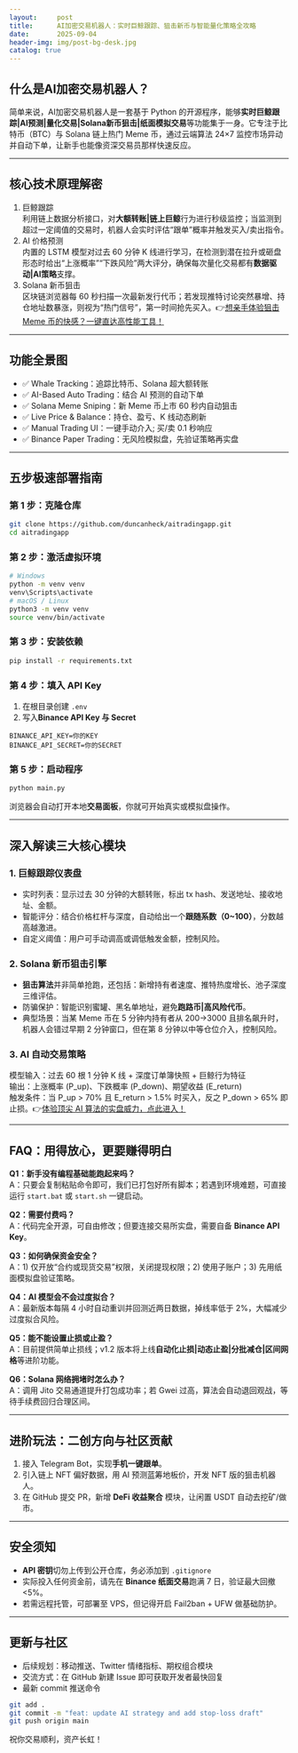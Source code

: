 ```yaml
---
layout:     post
title:      AI加密交易机器人：实时巨鲸跟踪、狙击新币与智能量化策略全攻略
date:       2025-09-04
header-img: img/post-bg-desk.jpg
catalog: true
---
```


## 什么是AI加密交易机器人？
简单来说，AI加密交易机器人是一套基于 Python 的开源程序，能够**实时巨鲸跟踪|AI预测|量化交易|Solana新币狙击|纸面模拟交易**等功能集于一身。它专注于比特币（BTC）与 Solana 链上热门 Meme 币，通过云端算法 24×7 监控市场异动并自动下单，让新手也能像资深交易员那样快速反应。

---

## 核心技术原理解密
1. 巨鲸跟踪  
   利用链上数据分析接口，对**大额转账|链上巨鲸**行为进行秒级监控；当监测到超过一定阈值的交易时，机器人会实时评估“跟单”概率并触发买入/卖出指令。  
2. AI 价格预测  
   内置的 LSTM 模型对过去 60 分钟 K 线进行学习，在检测到潜在拉升或砸盘形态时给出“上涨概率”“下跌风险”两大评分，确保每次量化交易都有**数据驱动|AI策略**支撑。  
3. Solana 新币狙击  
   区块链浏览器每 60 秒扫描一次最新发行代币；若发现推特讨论突然暴增、持仓地址数暴涨，则视为“热门信号”，第一时间抢先买入。👉[想亲手体验狙击 Meme 币的快感？一键直达高性能工具！](https://okxdog.com/)

---

## 功能全景图

- ✅ Whale Tracking：追踪比特币、Solana 超大额转账  
- ✅ AI-Based Auto Trading：结合 AI 预测的自动下单  
- ✅ Solana Meme Sniping：新 Meme 币上市 60 秒内自动狙击  
- ✅ Live Price & Balance：持仓、盈亏、K 线动态刷新  
- ✅ Manual Trading UI：一键手动介入; 买/卖 0.1 秒响应  
- ✅ Binance Paper Trading：无风险模拟盘，先验证策略再实盘  

---

## 五步极速部署指南

### 第 1 步：克隆仓库
```bash
git clone https://github.com/duncanheck/aitradingapp.git
cd aitradingapp
```

### 第 2 步：激活虚拟环境
```bash
# Windows
python -m venv venv
venv\Scripts\activate
# macOS / Linux
python3 -m venv venv
source venv/bin/activate
```

### 第 3 步：安装依赖
```bash
pip install -r requirements.txt
```

### 第 4 步：填入 API Key
1. 在根目录创建 `.env`  
2. 写入**Binance API Key 与 Secret**  
```
BINANCE_API_KEY=你的KEY
BINANCE_API_SECRET=你的SECRET
```

### 第 5 步：启动程序
```bash
python main.py
```
浏览器会自动打开本地**交易面板**，你就可开始真实或模拟盘操作。

---

## 深入解读三大核心模块

### 1. 巨鲸跟踪仪表盘
- 实时列表：显示过去 30 分钟的大额转账，标出 tx hash、发送地址、接收地址、金额。  
- 智能评分：结合价格杠杆与深度，自动给出一个**跟随系数（0~100）**，分数越高越激进。  
- 自定义阈值：用户可手动调高或调低触发金额，控制风险。

### 2. Solana 新币狙击引擎
- **狙击算法**并非简单抢跑，还包括：新增持有者速度、推特热度增长、池子深度三维评估。  
- 防骗保护：智能识别蜜罐、黑名单地址，避免**跑路币|高风险代币**。  
- 典型场景：当某 Meme 币在 5 分钟内持有者从 200→3000 且排名飙升时，机器人会错过早期 2 分钟窗口，但在第 8 分钟以中等仓位介入，控制风险。  

### 3. AI 自动交易策略
模型输入：过去 60 根 1 分钟 K 线 + 深度订单簿快照 + 巨鲸行为特征  
输出：上涨概率 (P_up)、下跌概率 (P_down)、期望收益 (E_return)  
触发条件：当 P_up > 70% 且 E_return > 1.5% 时买入，反之 P_down > 65% 即止损。👉[体验顶尖 AI 算法的实盘威力，点此进入！](https://okxdog.com/)

---

## FAQ：用得放心，更要赚得明白

**Q1：新手没有编程基础能跑起来吗？**  
A：只要会复制粘贴命令即可，我们已打包好所有脚本；若遇到环境难题，可直接运行 `start.bat` 或 `start.sh` 一键启动。

**Q2：需要付费吗？**  
A：代码完全开源，可自由修改；但要连接交易所实盘，需要自备 **Binance API Key**。

**Q3：如何确保资金安全？**  
A：1) 仅开放“合约或现货交易”权限，关闭提现权限；2) 使用子账户；3) 先用纸面模拟盘验证策略。

**Q4：AI 模型会不会过度拟合？**  
A：最新版本每隔 4 小时自动重训并回测近两日数据，掉线率低于 2%，大幅减少过度拟合风险。

**Q5：能不能设置止损或止盈？**  
A：目前提供简单止损线；v1.2 版本将上线**自动化止损|动态止盈|分批减仓|区间网格**等进阶功能。

**Q6：Solana 网络拥堵时怎么办？**  
A：调用 Jito 交易通道提升打包成功率；若 Gwei 过高，算法会自动退回观战，等待手续费回归合理区间。

---

## 进阶玩法：二创方向与社区贡献
1. 接入 Telegram Bot，实现**手机一键跟单**。  
2. 引入链上 NFT 偏好数据，用 AI 预测蓝筹地板价，开发 NFT 版的狙击机器人。  
3. 在 GitHub 提交 PR，新增 **DeFi 收益聚合** 模块，让闲置 USDT 自动去挖矿/做市。

---

## 安全须知
- **API 密钥**切勿上传到公开仓库，务必添加到 `.gitignore`  
- 实际投入任何资金前，请先在 **Binance 纸面交易**跑满 7 日，验证最大回撤<5%。  
- 若需远程托管，可部署至 VPS，但记得开启 Fail2ban + UFW 做基础防护。

---

## 更新与社区
- 后续规划：移动推送、Twitter 情绪指标、期权组合模块  
- 交流方式：在 GitHub 新建 Issue 即可获取开发者最快回复  
- 最新 commit 推送命令  
```bash
git add .
git commit -m "feat: update AI strategy and add stop-loss draft"
git push origin main
```

祝你交易顺利，资产长虹！